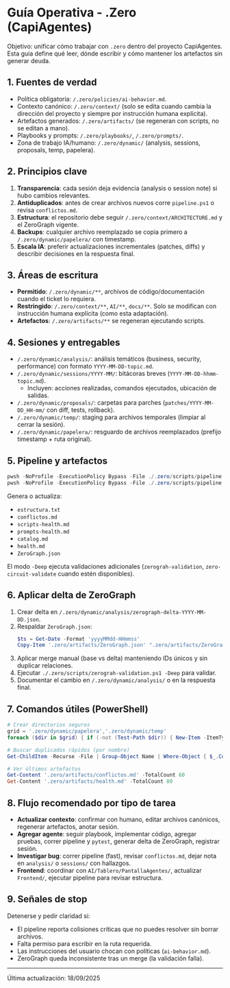 <!-- @canonical true -->
# Guía Operativa - .Zero (CapiAgentes)

Objetivo: unificar cómo trabajar con `.zero` dentro del proyecto CapiAgentes. Esta guía define qué leer, dónde escribir y cómo mantener los artefactos sin generar deuda.

## 1. Fuentes de verdad
- Política obligatoria: `/.zero/policies/ai-behavior.md`.
- Contexto canónico: `/.zero/context/` (solo se edita cuando cambia la dirección del proyecto y siempre por instrucción humana explícita).
- Artefactos generados: `/.zero/artifacts/` (se regeneran con scripts, no se editan a mano).
- Playbooks y prompts: `/.zero/playbooks/`, `/.zero/prompts/`.
- Zona de trabajo IA/humano: `/.zero/dynamic/` (analysis, sessions, proposals, temp, papelera).

## 2. Principios clave
1. **Transparencia**: cada sesión deja evidencia (analysis o session note) si hubo cambios relevantes.
2. **Antiduplicados**: antes de crear archivos nuevos corre `pipeline.ps1` o revisa `conflictos.md`.
3. **Estructura**: el repositorio debe seguir `/.zero/context/ARCHITECTURE.md` y el ZeroGraph vigente.
4. **Backups**: cualquier archivo reemplazado se copia primero a `/.zero/dynamic/papelera/` con timestamp.
5. **Escala IA**: preferir actualizaciones incrementales (patches, diffs) y describir decisiones en la respuesta final.

## 3. Áreas de escritura
- **Permitido**: `/.zero/dynamic/**`, archivos de código/documentación cuando el ticket lo requiera.
- **Restringido**: `/.zero/context/**`, `AI/**`, `docs/**`. Solo se modifican con instrucción humana explícita (como esta adaptación).
- **Artefactos**: `/.zero/artifacts/**` se regeneran ejecutando scripts.

## 4. Sesiones y entregables
- `/.zero/dynamic/analysis/`: análisis temáticos (business, security, performance) con formato `YYYY-MM-DD-topic.md`.
- `/.zero/dynamic/sessions/YYYY-MM/`: bitácoras breves (`YYYY-MM-DD-hhmm-topic.md`).
  - Incluyen: acciones realizadas, comandos ejecutados, ubicación de salidas.
- `/.zero/dynamic/proposals/`: carpetas para parches (`patches/YYYY-MM-DD_HH-mm/` con diff, tests, rollback).
- `/.zero/dynamic/temp/`: staging para archivos temporales (limpiar al cerrar la sesión).
- `/.zero/dynamic/papelera/`: resguardo de archivos reemplazados (prefijo timestamp + ruta original).

## 5. Pipeline y artefactos
```powershell
pwsh -NoProfile -ExecutionPolicy Bypass -File ./.zero/scripts/pipeline.ps1 -Fast
pwsh -NoProfile -ExecutionPolicy Bypass -File ./.zero/scripts/pipeline.ps1 -Deep
```
Genera o actualiza:
- `estructura.txt`
- `conflictos.md`
- `scripts-health.md`
- `prompts-health.md`
- `catalog.md`
- `health.md`
- `ZeroGraph.json`

El modo `-Deep` ejecuta validaciones adicionales (`zerograh-validation`, `zero-circuit-validate` cuando estén disponibles).

## 6. Aplicar delta de ZeroGraph
1. Crear delta en `/.zero/dynamic/analysis/zerograph-delta-YYYY-MM-DD.json`.
2. Respaldar `ZeroGraph.json`:
   ```powershell
   $ts = Get-Date -Format 'yyyyMMdd-HHmmss'
   Copy-Item '.zero/artifacts/ZeroGraph.json' ".zero/artifacts/ZeroGraph.json.bak-$ts"
   ```
3. Aplicar merge manual (base vs delta) manteniendo IDs únicos y sin duplicar relaciones.
4. Ejecutar `./.zero/scripts/zerograh-validation.ps1 -Deep` para validar.
5. Documentar el cambio en `/.zero/dynamic/analysis/` o en la respuesta final.

## 7. Comandos útiles (PowerShell)
```powershell
# Crear directorios seguros
grid = '.zero/dynamic/papelera','.zero/dynamic/temp'
foreach ($dir in $grid) { if (-not (Test-Path $dir)) { New-Item -ItemType Directory -Force -Path $dir | Out-Null } }

# Buscar duplicados rápidos (por nombre)
Get-ChildItem -Recurse -File | Group-Object Name | Where-Object { $_.Count -gt 1 }

# Ver últimos artefactos
Get-Content '.zero/artifacts/conflictos.md' -TotalCount 60
Get-Content '.zero/artifacts/health.md' -TotalCount 80
```

## 8. Flujo recomendado por tipo de tarea
- **Actualizar contexto**: confirmar con humano, editar archivos canónicos, regenerar artefactos, anotar sesión.
- **Agregar agente**: seguir playbook, implementar código, agregar pruebas, correr pipeline y `pytest`, generar delta de ZeroGraph, registrar sesión.
- **Investigar bug**: correr pipeline (fast), revisar `conflictos.md`, dejar nota en `analysis/` o `sessions/` con hallazgos.
- **Frontend**: coordinar con `AI/Tablero/PantallaAgentes/`, actualizar `Frontend/`, ejecutar pipeline para revisar estructura.

## 9. Señales de stop
Detenerse y pedir claridad si:
- El pipeline reporta colisiones críticas que no puedes resolver sin borrar archivos.
- Falta permiso para escribir en la ruta requerida.
- Las instrucciones del usuario chocan con políticas (`ai-behavior.md`).
- ZeroGraph queda inconsistente tras un merge (la validación falla).

---
Última actualización: 18/09/2025
